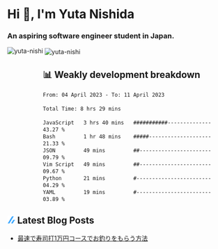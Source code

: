 <h1 align="left">Hi 👋, I'm Yuta Nishida</h1>
<h3 align="left">An aspiring software engineer student in Japan.</h3>



<p><img align="left" height="180px" src="https://github-readme-stats.vercel.app/api/top-langs?username=yuta-nishi&show_icons=true&locale=en&layout=compact&theme=onedark" alt="yuta-nishi" /></p>

<p>&nbsp;<img align="center" height="180px" src="https://github-readme-stats.vercel.app/api?username=yuta-nishi&show_icons=true&locale=en&theme=onedark" alt="yuta-nishi" /></p>

## 📊 Weakly development breakdown
<!--START_SECTION:waka-->

```text
From: 04 April 2023 - To: 11 April 2023

Total Time: 8 hrs 29 mins

JavaScript   3 hrs 40 mins   ###########--------------   43.27 %
Bash         1 hr 48 mins    #####--------------------   21.33 %
JSON         49 mins         ##-----------------------   09.79 %
Vim Script   49 mins         ##-----------------------   09.67 %
Python       21 mins         #------------------------   04.29 %
YAML         19 mins         #------------------------   03.89 %
```

<!--END_SECTION:waka-->
## ![zenn](./icon/zenn.png) Latest Blog Posts
<!-- BLOG-POST-LIST:START -->
- [最速で寿司打1万円コースでお釣りをもらう方法](https://zenn.dev/kakifl/articles/touch-typing)
<!-- BLOG-POST-LIST:END -->
